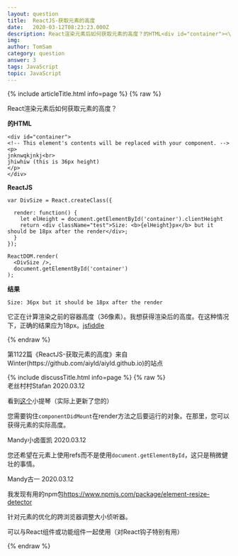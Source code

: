 ```yaml
---
layout: question
title:  ReactJS-获取元素的高度
date:   2020-03-12T08:23:23.000Z
description: React渲染元素后如何获取元素的高度？的HTML<div id="container"><\!-- This element's content...
img: 
author: TomSam
category: question
answer: 3
tags: JavaScript
topic: JavaScript
---
```

<div class="article-root">
  <div class="article">
    {% include articleTitle.html info=page %}
    {% raw %}
    <div class="article-content"><p><font style="vertical-align: inherit;"><font style="vertical-align: inherit;">React渲染元素后如何获取元素的高度？</font></font></p>

<p><strong><font style="vertical-align: inherit;"><font style="vertical-align: inherit;">的HTML</font></font></strong></p>

<pre><code>&lt;div id="container"&gt;<font></font>
&lt;!-- This element's contents will be replaced with your component. --&gt;<font></font>
&lt;p&gt;<font></font>
jnknwqkjnkj&lt;br&gt;<font></font>
jhiwhiw (this is 36px height)<font></font>
&lt;/p&gt;<font></font>
&lt;/div&gt;<font></font>
</code></pre>

<p><strong><font style="vertical-align: inherit;"><font style="vertical-align: inherit;">ReactJS</font></font></strong></p>

<pre><code>var DivSize = React.createClass({<font></font>
<font></font>
  render: function() {<font></font>
    let elHeight = document.getElementById('container').clientHeight<font></font>
    return &lt;div className="test"&gt;Size: &lt;b&gt;{elHeight}px&lt;/b&gt; but it should be 18px after the render&lt;/div&gt;;<font></font>
  }<font></font>
});<font></font>
<font></font>
ReactDOM.render(<font></font>
  &lt;DivSize /&gt;,<font></font>
  document.getElementById('container')<font></font>
);<font></font>
</code></pre>

<p><strong><font style="vertical-align: inherit;"><font style="vertical-align: inherit;">结果</font></font></strong></p>

<pre><code>Size: 36px but it should be 18px after the render
</code></pre>

<p><font style="vertical-align: inherit;"><font style="vertical-align: inherit;">它正在计算渲染之前的容器高度（36像素）。</font><font style="vertical-align: inherit;">我想获得渲染后的高度。</font><font style="vertical-align: inherit;">在这种情况下，正确的结果应为18px。</font></font><a href="https://jsfiddle.net/69z2wepo/29800/" rel="noreferrer"><font style="vertical-align: inherit;"><font style="vertical-align: inherit;">jsfiddle</font></font></a></p></div>
    {% endraw %}
  </div>
  <p class="winter_mark">第1122篇《ReactJS-获取元素的高度》来自Winter(https://github.com/aiyld/aiyld.github.io)的站点</p>
  <div class="discuss-wrapper">
    {% include discussTitle.html info=page %}
    {% raw %}
    <div class="discuss-item">
        <div class="discuss-parent">
          <div class="discuss-meta">
            <span class="discuss-user">老丝村村Stafan</span>
            <span class="discuss-time">2020.03.12</span>
          </div>
          <div class="discuss-comment"><p><font style="vertical-align: inherit;"><font style="vertical-align: inherit;">看到</font></font><a href="https://jsfiddle.net/69z2wepo/29802/" rel="noreferrer"><font style="vertical-align: inherit;"><font style="vertical-align: inherit;">这个</font></font></a><font style="vertical-align: inherit;"><font style="vertical-align: inherit;">小提琴（实际上更新了您的）</font></font></p>

<p><font style="vertical-align: inherit;"><font style="vertical-align: inherit;">您需要钩住</font></font><code>componentDidMount</code><font style="vertical-align: inherit;"><font style="vertical-align: inherit;">在render方法之后要运行的对象。</font><font style="vertical-align: inherit;">在那里，您可以获得元素的实际高度。</font></font></p></div>
        </div></div><div class="discuss-item">
        <div class="discuss-parent">
          <div class="discuss-meta">
            <span class="discuss-user">Mandy小卤蛋凯</span>
            <span class="discuss-time">2020.03.12</span>
          </div>
          <div class="discuss-comment"><p><font style="vertical-align: inherit;"><font style="vertical-align: inherit;">您还希望在元素上使用refs而不是使用</font></font><code>document.getElementById</code><font style="vertical-align: inherit;"><font style="vertical-align: inherit;">，这只是稍微健壮的事情。</font></font></p></div>
        </div></div><div class="discuss-item">
        <div class="discuss-parent">
          <div class="discuss-meta">
            <span class="discuss-user">Mandy古一</span>
            <span class="discuss-time">2020.03.12</span>
          </div>
          <div class="discuss-comment"><p><font style="vertical-align: inherit;"><font style="vertical-align: inherit;">我发现有用的npm包</font></font><a href="https://www.npmjs.com/package/element-resize-detector" rel="nofollow noreferrer"><font style="vertical-align: inherit;"><font style="vertical-align: inherit;">https://www.npmjs.com/package/element-resize-detector</font></font></a></p>

<p><font style="vertical-align: inherit;"><font style="vertical-align: inherit;">针对元素的优化的跨浏览器调整大小侦听器。</font></font></p>

<p><font style="vertical-align: inherit;"><font style="vertical-align: inherit;">可以与React组件或功能组件一起使用（对React钩子特别有用）</font></font></p></div>
        </div></div>
    {% endraw %}
  </div>
<div>
